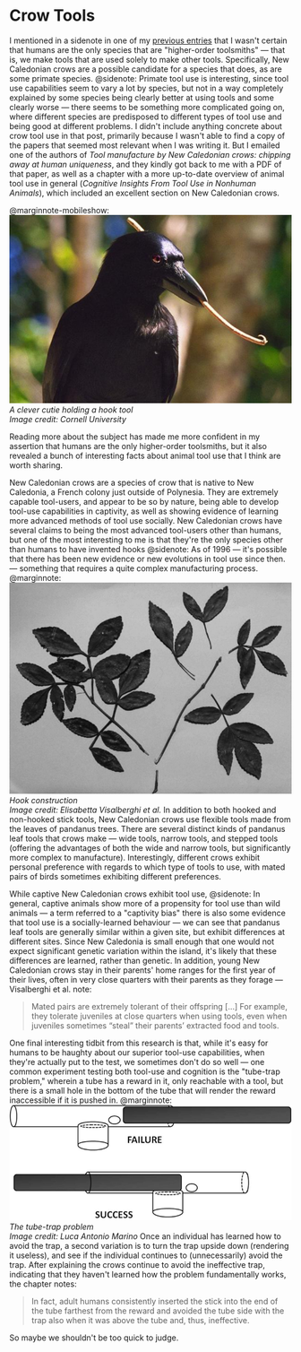# Crow Tools

I mentioned in a sidenote in one of my [previous entries](/tool-heritage) that I wasn't certain that humans are the only species that are "higher-order toolsmiths" — that is, we make tools that are used solely to make other tools. Specifically, New Caledonian crows are a possible candidate for a species that does, as are some primate species.
@sidenote: Primate tool use is interesting, since tool use capabilities seem to vary a lot by species, but not in a way completely explained by some species being clearly better at using tools and some clearly worse — there seems to be something more complicated going on, where different species are predisposed to different types of tool use and being good at different problems.
I didn't include anything concrete about crow tool use in that post, primarily because I wasn't able to find a copy of the papers that seemed most relevant when I was writing it. But I emailed one of the authors of *Tool manufacture by New Caledonian crows: chipping away at human uniqueness*, and they kindly got back to me with a PDF of that paper, as well as a chapter with a more up-to-date overview of animal tool use in general (*Cognitive Insights From Tool Use in Nonhuman Animals*), which included an excellent section on New Caledonian crows.

@marginnote-mobileshow: <img src="/img/post/crow-tools/crow1.jpg" alt="A large black crow holding a hook-shaped stick in its beak"/> *A clever cutie holding a hook tool*<br>*Image credit: Cornell University*

Reading more about the subject has made me more confident in my assertion that humans are the only higher-order toolsmiths, but it also revealed a bunch of interesting facts about animal tool use that I think are worth sharing.

New Caledonian crows are a species of crow that is native to New Caledonia, a French colony just outside of Polynesia. They are extremely capable tool-users, and appear to be so by nature, being able to develop tool-use capabilities in captivity, as well as showing evidence of learning more advanced methods of tool use socially. New Caledonian crows have several claims to being the most advanced tool-users other than humans, but one of the most interesting to me is that they're the only species other than humans to have invented hooks
@sidenote: As of 1996 — it's possible that there has been new evidence or new evolutions in tool use since then.
— something that requires a quite complex manufacturing process.
@marginnote: <img src="/img/post/crow-tools/hook-construction.png" alt="A photograph of a disassembled branch from a tree, one part of which has been turned into a hook tool by a New Caledonian crow"/> *Hook construction*<br>*Image credit: Elisabetta Visalberghi et al.*
In addition to both hooked and non-hooked stick tools, New Caledonian crows use flexible tools made from the leaves of pandanus trees. There are several distinct kinds of pandanus leaf tools that crows make — wide tools, narrow tools, and stepped tools (offering the advantages of both the wide and narrow tools, but significantly more complex to manufacture). Interestingly, different crows exhibit personal preference with regards to which type of tools to use, with mated pairs of birds sometimes exhibiting different preferences.

While captive New Caledonian crows exhibit tool use,
@sidenote: In general, captive animals show more of a propensity for tool use than wild animals — a term referred to a "captivity bias"
there is also some evidence that tool use is a socially-learned behaviour — we can see that pandanus leaf tools are generally similar within a given site, but exhibit differences at different sites. Since New Caledonia is small enough that one would not expect significant genetic variation within the island, it's likely that these differences are learned, rather than genetic. In addition, young New Caledonian crows stay in their parents' home ranges for the first year of their lives, often in very close quarters with their parents as they forage — Visalberghi et al. note:

> Mated pairs are extremely tolerant of their offspring […] For example, they tolerate juveniles at close quarters when using tools, even when juveniles sometimes “steal” their parents’ extracted food and tools. 

One final interesting tidbit from this research is that, while it's easy for humans to be haughty about our superior tool-use capabilities, when they're actually put to the test, we sometimes don't do so well — one common experiment testing both tool-use and cognition is the "tube-trap problem," wherein a tube has a reward in it, only reachable with a tool, but there is a small hole in the bottom of the tube that will render the reward inaccessible if it is pushed in.
@marginnote: <img src="/img/post/crow-tools/tube-trap.png" alt="An image of two tubes with a circle in them represnting a reward, and rods inserted to push out the reward. The top image is marked 'failure,' and shows the reward being pushed into the hole, whereas the second image is marked 'success,' and shows the rod inserted from the other side of the tube, avoiding the trap"/> *The tube-trap problem*<br>*Image credit: Luca Antonio Marino*
Once an individual has learned how to avoid the trap, a second variation is to turn the trap upside down (rendering it useless), and see if the individual continues to (unnecessarily) avoid the trap. After explaining the crows continue to avoid the ineffective trap, indicating that they haven't learned how the problem fundamentally works, the chapter notes:

> In fact, adult humans consistently inserted the stick into the end of the tube farthest from the reward and avoided the tube side with the trap also when it was above the tube and, thus, ineffective.

So maybe we shouldn't be too quick to judge.

